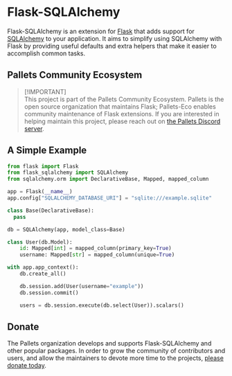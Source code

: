 # Flask-SQLAlchemy

Flask-SQLAlchemy is an extension for [Flask][] that adds support for
[SQLAlchemy][] to your application. It aims to simplify using SQLAlchemy
with Flask by providing useful defaults and extra helpers that make it
easier to accomplish common tasks.

[Flask]: https://flask.palletsprojects.com
[SQLAlchemy]: https://www.sqlalchemy.org


## Pallets Community Ecosystem

> [!IMPORTANT]\
> This project is part of the Pallets Community Ecosystem. Pallets is the open
> source organization that maintains Flask; Pallets-Eco enables community
> maintenance of Flask extensions. If you are interested in helping maintain
> this project, please reach out on [the Pallets Discord server][discord].
>
> [discord]: https://discord.gg/pallets


## A Simple Example

```python
from flask import Flask
from flask_sqlalchemy import SQLAlchemy
from sqlalchemy.orm import DeclarativeBase, Mapped, mapped_column

app = Flask(__name__)
app.config["SQLALCHEMY_DATABASE_URI"] = "sqlite:///example.sqlite"

class Base(DeclarativeBase):
  pass

db = SQLAlchemy(app, model_class=Base)

class User(db.Model):
    id: Mapped[int] = mapped_column(primary_key=True)
    username: Mapped[str] = mapped_column(unique=True)

with app.app_context():
    db.create_all()

    db.session.add(User(username="example"))
    db.session.commit()

    users = db.session.execute(db.select(User)).scalars()
```


## Donate

The Pallets organization develops and supports Flask-SQLAlchemy and
other popular packages. In order to grow the community of contributors
and users, and allow the maintainers to devote more time to the
projects, [please donate today][].

[please donate today]: https://palletsprojects.com/donate
